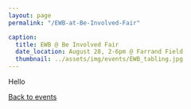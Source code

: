 ```yaml
---
layout: page
permalink: "/EWB-at-Be-Involved-Fair"

caption:
  title: EWB @ Be Involved Fair
  date_location: August 28, 2-6pm @ Farrand Field
  thumbnail: ../assets/img/events/EWB_tabling.jpg
---
```


Hello

<a href="/events"><u>Back to events</u></a>